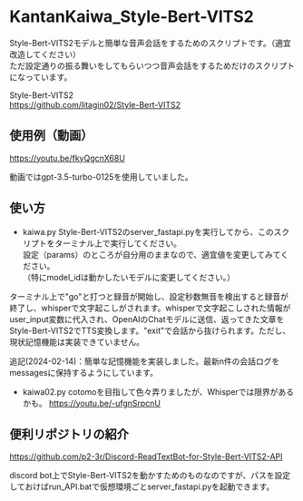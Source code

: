 # KantanKaiwa_Style-Bert-VITS2
Style-Bert-VITS2モデルと簡単な音声会話をするためのスクリプトです。（適宜改造してください）  
ただ設定通りの振る舞いをしてもらいつつ音声会話をするためだけのスクリプトになっています。  

Style-Bert-VITS2  
https://github.com/litagin02/Style-Bert-VITS2

## 使用例（動画）
https://youtu.be/fkyQgcnX68U   

動画ではgpt-3.5-turbo-0125を使用していました。

## 使い方
- kaiwa.py
Style-Bert-VITS2のserver_fastapi.pyを実行してから、このスクリプトをターミナル上で実行してください。  
設定（params）のところが自分用のままなので、適宜値を変更してみてください。  
（特にmodel_idは動かしたいモデルに変更してください。）    

ターミナル上で"go"と打つと録音が開始し、設定秒数無音を検出すると録音が終了し、whisperで文字起こしがされます。whisperで文字起こしされた情報がuser_input変数に代入され、OpenAIのChatモデルに送信、返ってきた文章をStyle-Bert-VITS2でTTS変換します。"exit"で会話から抜けられます。ただし、現状記憶機能は実装できていません。  
  
追記(2024-02-14)：簡単な記憶機能を実装しました。最新n件の会話ログをmessagesに保持するようにしています。

- kaiwa02.py
cotomoを目指して色々弄りましたが、Whisperでは限界があるかも。
https://youtu.be/-ufgnSrpcnU 

## 便利リポジトリの紹介
https://github.com/p2-3r/Discord-ReadTextBot-for-Style-Bert-VITS2-API  
  
discord bot上でStyle-Bert-VITS2を動かすためのものなのですが、パスを設定しておけばrun_API.batで仮想環境ごとserver_fastapi.pyを起動できます。


